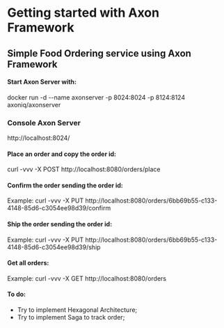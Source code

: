 # Getting started with Axon Framework

## Simple Food Ordering service using Axon Framework

#### Start Axon Server with:
docker run -d --name axonserver -p 8024:8024 -p 8124:8124 axoniq/axonserver

### Console Axon Server
http://localhost:8024/

#### Place an order and copy the order id:

curl -vvv -X POST http://localhost:8080/orders/place

#### Confirm the order sending the order id:
Example:  curl -vvv -X PUT http://localhost:8080/orders/6bb69b55-c133-4148-85d6-c3054ee98d39/confirm


#### Ship the order sending the order id:
Example:  curl -vvv -X PUT http://localhost:8080/orders/6bb69b55-c133-4148-85d6-c3054ee98d39/ship


#### Get all orders:
Example:  curl -vvv -X GET http://localhost:8080/orders


#### To do:
- Try to implement Hexagonal Architecture;
- Try to implement Saga to track order;
